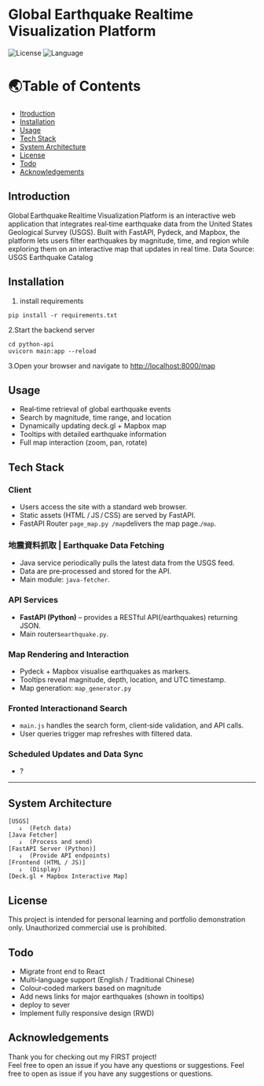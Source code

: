 # Global Earthquake Realtime Visualization Platform
![License](https://img.shields.io/badge/license-yes-yellow)
![Language](https://img.shields.io/badge/language-python,JAVA-blue)  

# 🌏Table of Contents 
- [Itroduction](#introduction)
- [Installation](#installation)
- [Usage](#usage)
- [Tech Stack](#techstack)
- [System Architecture](#systemarchitecture)
- [License](#license)
- [Todo](#todo)
- [Acknowledgements](#acknowledgements)
  
## Introduction
Global Earthquake Realtime Visualization Platform is an interactive web application that integrates real‑time earthquake data from the United States Geological Survey (USGS). Built with FastAPI, Pydeck, and Mapbox, the platform lets users filter earthquakes by magnitude, time, and region while exploring them on an interactive map that updates in real time.
Data Source: USGS Earthquake Catalog

## Installation
1. install requirements
```
pip install -r requirements.txt
```
2.Start the backend server
```
cd python-api
uvicorn main:app --reload
```
3.Open your browser and navigate to <http://localhost:8000/map>

## Usage
- Real‑time retrieval of global earthquake events
- Search by magnitude, time range, and location
- Dynamically updating deck.gl + Mapbox map
- Tooltips with detailed earthquake information
- Full map interaction (zoom, pan, rotate)

## Tech Stack
### Client
  - Users access the site with a standard web browser.
  - Static assets (HTML / JS / CSS) are served by FastAPI.
  - FastAPI Router `page_map.py /map`delivers the map page.`/map`.  
### 地震資料抓取 | Earthquake Data Fetching
  - Java service periodically pulls the latest data from the USGS feed.
  - Data are pre‑processed and stored for the API.
  - Main module: `java-fetcher`.  
### API Services
  - **FastAPI (Python)** –  provides a RESTful API(/earthquakes) returning JSON.
  - Main routers`earthquake.py`.  
### Map Rendering and Interaction
  - Pydeck + Mapbox visualise earthquakes as markers.
  - Tooltips reveal magnitude, depth, location, and UTC timestamp.
  - Map generation: `map_generator.py`  
### Fronted Interactionand Search
  - `main.js` handles the search form, client‑side validation, and API calls.
  - User queries trigger map refreshes with filtered data.  
### Scheduled Updates and Data Sync
  - ?

---
## System Architecture

```
[USGS] 
   ↓  (Fetch data)
[Java Fetcher]
   ↓  (Process and send)
[FastAPI Server (Python)]
   ↓  (Provide API endpoints)
[Frontend (HTML / JS)]
   ↓  (Display)
[Deck.gl + Mapbox Interactive Map]
```
## License  
This project is intended for personal learning and portfolio demonstration only. Unauthorized commercial use is prohibited.

## Todo
- Migrate front end to React
- Multi‑language support (English / Traditional Chinese)
- Colour‑coded markers based on magnitude
- Add news links for major earthquakes (shown in tooltips)
- deploy to sever
- Implement fully responsive design (RWD)

## Acknowledgements 
Thank you for checking out my FIRST project!  
Feel free to open an issue if you have any questions or suggestions.
Feel free to open as issue if you have any suggestions or questions.
